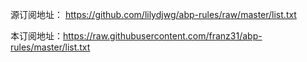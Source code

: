 源订阅地址： https://github.com/lilydjwg/abp-rules/raw/master/list.txt

本订阅地址：https://raw.githubusercontent.com/franz31/abp-rules/master/list.txt
